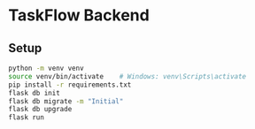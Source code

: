 # TaskFlow Backend

## Setup

```bash
python -m venv venv
source venv/bin/activate    # Windows: venv\Scripts\activate
pip install -r requirements.txt
flask db init
flask db migrate -m "Initial"
flask db upgrade
flask run
